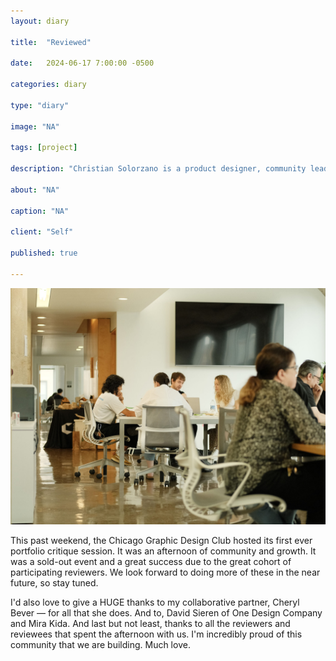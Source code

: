 ```yaml
---
layout: diary

title:  "Reviewed"

date:   2024-06-17 7:00:00 -0500

categories: diary

type: "diary"

image: "NA"

tags: [project]

description: "Christian Solorzano is a product designer, community leader, educator, and podcast host."

about: "NA"

caption: "NA"

client: "Self"

published: true

---
```

![Reviewed](/assets/images/diary/20240617.jpeg)

This past weekend, the Chicago Graphic Design Club hosted its first ever portfolio critique session. It was an afternoon of community and growth. It was a sold-out event and a great success due to the great cohort of participating reviewers. We look forward to doing more of these in the near future, so stay tuned.

I'd also love to give a HUGE thanks to my collaborative partner, Cheryl Bever — for all that she does. And to, David Sieren of One Design Company and Mira Kida. And last but not least, thanks to all the reviewers and reviewees that spent the afternoon with us. I'm incredibly proud of this community that we are building. Much love.